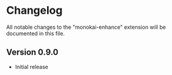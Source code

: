 # Changelog
All notable changes to the "monokai-enhance" extension will be documented in this file.

## Version 0.9.0

* Initial release

